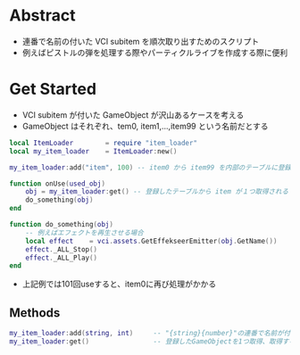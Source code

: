 # Abstract
* 連番で名前の付いた VCI subitem を順次取り出すためのスクリプト
* 例えばピストルの弾を処理する際やパーティクルライブを作成する際に便利

# Get Started
* VCI subitem が付いた GameObject が沢山あるケースを考える
* GameObject はそれぞれ、tem0, item1,...,item99 という名前だとする

```lua
local ItemLoader        = require "item_loader"
local my_item_loader    = ItemLoader:new()

my_item_loader:add("item", 100) -- item0 から item99 を内部のテーブルに登録

function onUse(used_obj)
    obj = my_item_loader:get() -- 登録したテーブルから item が１つ取得される
    do_something(obj)
end

function do_something(obj)
    -- 例えばエフェクトを再生させる場合
    local effect	= vci.assets.GetEffekseerEmitter(obj.GetName())
    effect._ALL_Stop()
    effect._ALL_Play()
end

```
* 上記例では101回useすると、item0に再び処理がかかる


## Methods
```lua
my_item_loader:add(string, int) 	-- "{string}{number}"の連番で名前が付いたGameObjectを登録、0から指定したint-1までが登録される
my_item_loader:get() 				-- 登録したGameObjectを1つ取得、取得するオブジェクトは登録した順番に取り出される
```